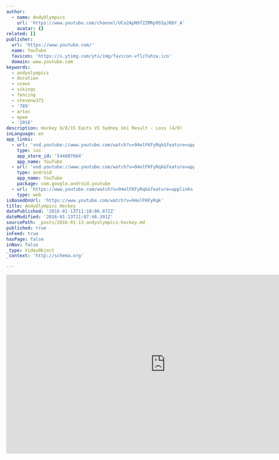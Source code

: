 ```yaml
---
author:
  - name: AndyOlympics
    url: 'https://www.youtube.com/channel/UCo2ApN9fZZMRp9S5pJ8bY_A'
    avatar: {}
related: []
publisher:
  url: 'https://www.youtube.com/'
  name: YouTube
  favicon: 'https://s.ytimg.com/yts/img/favicon-vflz7uhzw.ico'
  domain: www.youtube.com
keywords:
  - andyolympics
  - duration
  - views
  - vikings
  - fencing
  - stevenw373
  - '789'
  - artec
  - epee
  - '2016'
description: Hockey 8/8/15 Easts VS Sydney Uni Result - Loss (4/0)
inLanguage: en
app_links:
  - url: 'vnd.youtube://www.youtube.com/watch?v=94elFKFyRqk&feature=applinks'
    type: ios
    app_store_id: '544007664'
    app_name: YouTube
  - url: 'vnd.youtube://www.youtube.com/watch?v=94elFKFyRqk&feature=applinks'
    type: android
    app_name: YouTube
    package: com.google.android.youtube
  - url: 'https://www.youtube.com/watch?v=94elFKFyRqk&feature=applinks'
    type: web
isBasedOnUrl: 'https://www.youtube.com/watch?v=94elFKFyRqk'
title: AndyOlympics Hockey
datePublished: '2016-01-13T11:18:06.872Z'
dateModified: '2016-01-13T11:07:46.391Z'
sourcePath: _posts/2016-01-13-andyolympics-hockey.md
published: true
inFeed: true
hasPage: false
inNav: false
_type: VideoObject
_context: 'http://schema.org'

---
```

<iframe src="https://cdn.embedly.com/widgets/media.html?src=https%3A%2F%2Fwww.youtube.com%2Fembed%2F94elFKFyRqk%3Ffeature%3Doembed&amp;url=https%3A%2F%2Fwww.youtube.com%2Fwatch%3Fv%3D94elFKFyRqk&amp;image=https%3A%2F%2Fi.ytimg.com%2Fvi%2F94elFKFyRqk%2Fhqdefault.jpg&amp;key=b7d04c9b404c499eba89ee7072e1c4f7&amp;type=text%2Fhtml&amp;schema=youtube" width="854" height="480" scrolling="no" frameborder="0" allowfullscreen="allowfullscreen" style=""></iframe>